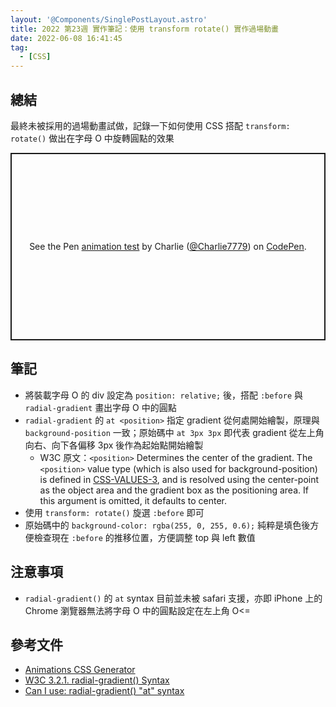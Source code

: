 ```yaml
---
layout: '@Components/SinglePostLayout.astro'
title: 2022 第23週 實作筆記：使用 transform rotate() 實作過場動畫
date: 2022-06-08 16:41:45
tag:
  - [CSS]
---
```


## 總結

最終未被採用的過場動畫試做，記錄一下如何使用 CSS 搭配 `transform: rotate()` 做出在字母 O 中旋轉圓點的效果

<p class="codepen" data-height="300" data-default-tab="html,result" data-slug-hash="LYQJyyX" data-user="Charlie7779" style="height: 300px; box-sizing: border-box; display: flex; align-items: center; justify-content: center; border: 2px solid; margin: 1em 0; padding: 1em;">
  <span>See the Pen <a href="https://codepen.io/Charlie7779/pen/LYQJyyX">
  animation test</a> by Charlie (<a href="https://codepen.io/Charlie7779">@Charlie7779</a>)
  on <a href="https://codepen.io">CodePen</a>.</span>
</p>
<script async src="https://cpwebassets.codepen.io/assets/embed/ei.js"></script>

## 筆記

- 將裝載字母 O 的 div 設定為 `position: relative;` 後，搭配 `:before` 與 `radial-gradient` 畫出字母 O 中的圓點
- `radial-gradient` 的 `at <position>` 指定 gradient 從何處開始繪製，原理與 `background-position` 一致；原始碼中 `at 3px 3px` 即代表 gradient 從左上角向右、向下各偏移 3px 後作為起始點開始繪製
  - W3C 原文：`<position>` Determines the center of the gradient. The `<position>` value type (which is also used for background-position) is defined in [CSS-VALUES-3](https://drafts.csswg.org/css-images/#biblio-css-values-3), and is resolved using the center-point as the object area and the gradient box as the positioning area. If this argument is omitted, it defaults to center.
- 使用 `transform: rotate()` 旋選 `:before` 即可
- 原始碼中的 `background-color: rgba(255, 0, 255, 0.6);` 純粹是填色後方便檢查現在 `:before` 的推移位置，方便調整 top 與 left 數值

## 注意事項

- `radial-gradient()` 的 `at` syntax 目前並未被 safari 支援，亦即 iPhone 上的 Chrome 瀏覽器無法將字母 O 中的圓點設定在左上角 O<=

## 參考文件

- [Animations CSS Generator](https://webcode.tools/generators/css/keyframe-animation)
- [W3C 3.2.1. radial-gradient() Syntax](https://drafts.csswg.org/css-images/#radial-gradients)
- [Can I use: radial-gradient() "at" syntax](https://caniuse.com/mdn-css_types_image_gradient_radial-gradient_at)

